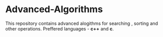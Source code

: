 # Advanced-Algorithms
This repository contains advanced alogithms for searching , sorting and other operations.
Preffered languages - <b>c++</b> and <b>c</b>.
